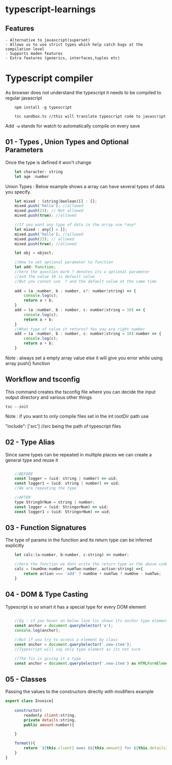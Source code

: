# typescript-learnings

## Features

    - Alternative to javascript(superset)
    - Allows us to use strict types which help catch bugs at the compilation level
    - Supports moden features
    - Extra features (generics, interfaces,tuples etc)


# Typescript compiler   
As browser does not understand the typescript it needs to be compiled to regular javascript
```
    npm install -g typescript
```
```
    tsc sandbox.ts //this will translate typescript code to javascript
```
Add  `-w` stands for watch to automatically compile on every save


## 01 - Types , Union Types and Optional Parameters
Once the type is defined it won't change
``` javascript 
    let character: string
    let age :number
```

Union Types : 
Below example shows a array can have several types of data you specify.

``` javascript 
    let mixed : (string|boolean)[] : [];
    mixed.push('hello'); //allowed
    mixed.push(23); // Not allowed
    mixed.push(true); //allowed

    //If you want any type of data in the array use *any*
    let mixed : any[] = [];
    mixed.push('hello'); //allowed
    mixed.push(23); // allowed
    mixed.push(true); //allowed

    let obj = object; 

    //How to set optional parameter to function
    let add: Function;
    //here the question mark ? denotes its a optional parameter 
    //and the value 10 is default value
    //But you cannot use  ? and the default value at the same time
    
    add = (a :number, b : number, c?: number|string) => {
        console.log(c);
        return a + b;
    }
    add = (a :number, b : number, c: number|string = 10) => {
        console.log(c);
        return a + b;
    }
    //What type of value it returns? Yes you are right number
    add = (a :number, b : number, c: number|string = 10):number => {
        console.log(c);
        return a + b;
    }

```

Note : always set a empty array value else it will give you error while using array push() function


## Workflow and tsconfig
This command creates the tsconfig file where you can decide the input output directory and various other things
```
tsc --init
```

Note : if you want to only compile files set in the int rootDir path use 

"include": ['src'] //src being the path of typescript files


## 02 - Type Alias
Since same types can be repeated in multiple places we can create a general type and reuse it

```javascript

    //BEFORE
    const logger = (uid: string | number) => uid;
    const logger1 = (uid: string | number) => uid;
    //We are repeating the type

    //AFTER
    type StringOrNum = string | number;
    const logger = (uid: StringorNum) => uid;
    const logger1 = (uid: StringorNum) => uid;

```

## 03 - Function Signatures

The type of params in the function and its return type can be inferred explicitly 

```javascript
    let calc:(a:number, b:number, c:string) => number;

    //here the function we dont write the return type as the above code matches the signature
    calc = (numOne:number, numTwo:number, action:string) =>{
        return action === 'add' ? numOne + numTwo ? numOne - numTwo;
    }
```

## 04 - DOM & Type Casting

Typescript is so smart it has a special type for every DOM element

```javascript
    
    //Eg : if you hover on below line tsc shows its anchor type element
    const anchor = document.querySelector('a');
    console.log(anchor);

    //But if you try to access a element by class
    const anchor = document.querySelector('.new-item');
    //Typescript will say only type element as its not sure 

    //The fix is giving it a type
    const anchor = document.querySelector('.new-item') as HTMLFormElement;
```

## 05 - Classes
Passing the values to the constructors directly with modifiers
example
```javascript
export class Invoice{
  
    constructor(
        readonly client:string,
        private details:string,
        public amount:number){

    }

    format(){
        return `${this.client} owes $${this.amount} for ${this.details}`;
    }
}

```
